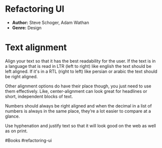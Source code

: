 # Refactoring UI
- **Author:** Steve Schoger, Adam Wathan
- **Genre:** Design

# Text alignment
Align your text so that it has the best readability for the user. If the text is in a language that is read in  LTR  (left to right) like english the text should be left aligned. If it's in a RTL (right to left) like persian or arabic the text should be right aligned.

Other alignment options do have their place though, you just need to use them effectively. Like, center-alignment can look great for headlines or short, independent blocks of text.

Numbers should always be right aligned and when the decimal in a list of numbers is always in the same place, they’re a lot easier to compare at a glance.

Use hyphenation and justify text so that it will look good on the web as well as on print.

#Books #refactoring-ui 